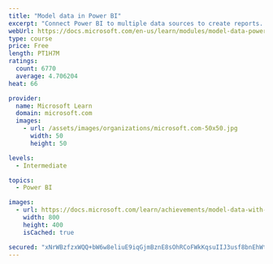 ```yaml
---
title: "Model data in Power BI"
excerpt: "Connect Power BI to multiple data sources to create reports. Define the relationship between your data sources."
webUrl: https://docs.microsoft.com/en-us/learn/modules/model-data-power-bi/
type: course
price: Free
length: PT1H7M
ratings:
  count: 6770
  average: 4.706204
heat: 66

provider:
  name: Microsoft Learn
  domain: microsoft.com
  images:
    - url: /assets/images/organizations/microsoft.com-50x50.jpg
      width: 50
      height: 50

levels:
  - Intermediate

topics:
  - Power BI

images:
  - url: https://docs.microsoft.com/learn/achievements/model-data-with-power-bi-desktop-social.png
    width: 800
    height: 400
    isCached: true

secured: "xNrWBzfzxWQQ+bW6w8eliuE9iqGjmBznE8sOhRCoFWkKqsuIIJ3usf8bnEhWtexsnhRmlJT6mcq6e9kq1oCziiU5P/TtsyxXOr47x2gXkalvok9DcG9GJKmhcU3PeXCjdHdiIFQMA1E5C19J+hzHr0hB5i2p96YUlGqfmQOoEU146L7KVVyhdrr16yeQsPIGkZJ163MI+Dzvnx8NzOXyeNYx5WBMwD71rOuCA+Wibdpe5IKUALJs5Mv1+1DFp7E3mIADRekHl7VwevMRwLhRX6m1x8yaB0rk24pTbU1IHWHVooEzvGSpeoU0e9al2IEN5pB8SN0BDuOMf3ceJST0xYPhg9QuJWl5jnax+8+va9o9nTZYQVrhvP0LRKpDRTnbphJLXkMkzrZAikfLG5xF+8N+UEvgFebASSEc8lqPwP8=;JqCtjWi5UqxYg7sixf7lNg=="
---
```


